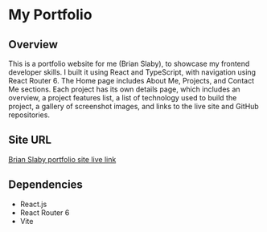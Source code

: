 # My Portfolio

## Overview

This is a portfolio website for me (Brian Slaby), to showcase my frontend developer skills.  I built it using React and TypeScript, with navigation using React Router 6.  The Home page includes About Me, Projects, and Contact Me sections.  Each project has its own details page, which includes an overview, a project features list, a list of technology used to build the project, a gallery of screenshot images, and links to the live site and GitHub repositories.

## Site URL

[Brian Slaby portfolio site live link](https://brianslaby.com/)

## Dependencies

- React.js
- React Router 6
- Vite
